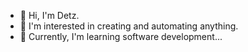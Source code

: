 - 👋 Hi, I'm Detz.
- 👀 I'm interested in creating and automating anything.
- 🌱 Currently, I'm learning software development...

<!---
Detzusu/Detzusu is a ✨ special ✨ repository because its `README.md` (this file) appears on your GitHub profile.
You can click the Preview link to take a look at your changes.
--->
